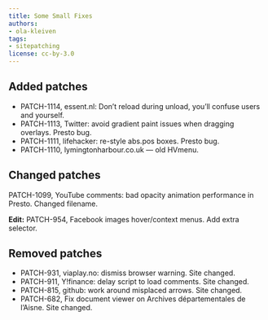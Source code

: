 ```yaml
---
title: Some Small Fixes
authors:
- ola-kleiven
tags:
- sitepatching
license: cc-by-3.0
---
```


## Added patches

- PATCH-1114, essent.nl: Don’t reload during unload, you’ll confuse users and yourself.
- PATCH-1113, Twitter: avoid gradient paint issues when dragging overlays. Presto bug.
- PATCH-1111, lifehacker: re-style abs.pos boxes. Presto bug.
- PATCH-1110, lymingtonharbour.co.uk — old HVmenu.

## Changed patches

PATCH-1099, YouTube comments: bad opacity animation performance in Presto. Changed filename.

**Edit:** PATCH-954, Facebook images hover/context menus. Add extra selector.

## Removed patches

- PATCH-931, viaplay.no: dismiss browser warning. Site changed.
- PATCH-911, Y!finance: delay script to load comments. Site changed.
- PATCH-815, github: work around misplaced arrows. Site changed.
- PATCH-682, Fix document viewer on Archives départementales de l’Aisne. Site changed.
